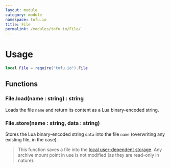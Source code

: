 ```yaml
---
layout: module
category: module
namespace: tofu.io
title: File
permalink: /modules/tofu.io/File/
---
```

# Usage

```lua
local File = require("tofu.io").File
```

## Functions

### File.**load**(name : string) : string

Loads the file `name` and return its content as a Lua binary-encoded string.

### File.**store**(name : string, data : string)

Stores the Lua binary-encoded string `data` into the file `name` (overwriting any existing file, in the case).

> This function saves a file into the [local user-dependent storage](/guides/virtual-file-system). Any archive mount point in use is not modified (as they are read-only in nature).
